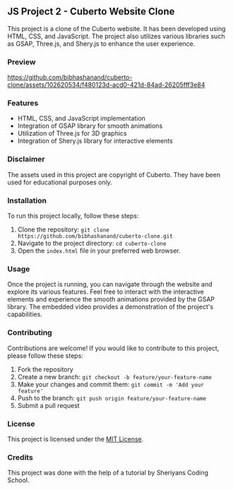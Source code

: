 ## JS Project 2 - Cuberto Website Clone

This project is a clone of the Cuberto website. It has been developed using HTML, CSS, and JavaScript. The project also utilizes various libraries such as GSAP, Three.js, and Shery.js to enhance the user experience.

### Preview

https://github.com/bibhashanand/cuberto-clone/assets/102620534/f480123d-acd0-421d-84ad-26205fff3e84

### Features

- HTML, CSS, and JavaScript implementation
- Integration of GSAP library for smooth animations
- Utilization of Three.js for 3D graphics
- Integration of Shery.js library for interactive elements

### Disclaimer

The assets used in this project are copyright of Cuberto. They have been used for educational purposes only.

### Installation

To run this project locally, follow these steps:

1. Clone the repository: `git clone https://github.com/bibhashanand/cuberto-clone.git`
2. Navigate to the project directory: `cd cuberto-clone`
3. Open the `index.html` file in your preferred web browser.

### Usage

Once the project is running, you can navigate through the website and explore its various features. Feel free to interact with the interactive elements and experience the smooth animations provided by the GSAP library. The embedded video provides a demonstration of the project's capabilities.

### Contributing

Contributions are welcome! If you would like to contribute to this project, please follow these steps:

1. Fork the repository
2. Create a new branch: `git checkout -b feature/your-feature-name`
3. Make your changes and commit them: `git commit -m 'Add your feature'`
4. Push to the branch: `git push origin feature/your-feature-name`
5. Submit a pull request


### License

This project is licensed under the [MIT License](LICENSE).

### Credits

This project was done with the help of a tutorial by Sheriyans Coding School.




